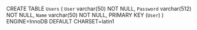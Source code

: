 CREATE TABLE `Users` (
  `User` varchar(50) NOT NULL,
  `Password` varchar(512) NOT NULL,
  `Name` varchar(50) NOT NULL,
  PRIMARY KEY (`User`)
) ENGINE=InnoDB DEFAULT CHARSET=latin1
